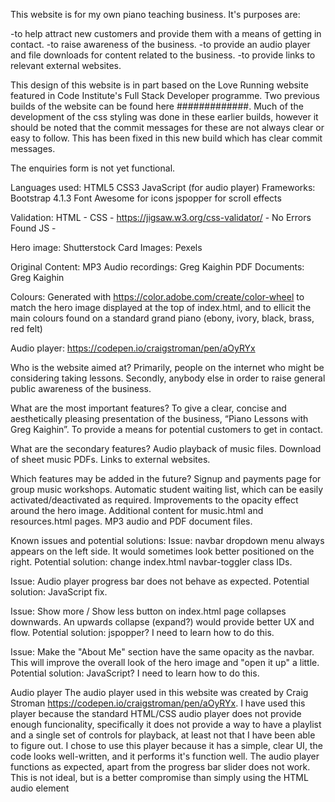 This website is for my own piano teaching business.
It's purposes are:

-to help attract new customers and provide them with a means of getting in contact.
-to raise awareness of the business.
-to provide an audio player and file downloads for content related to the business.
-to provide links to relevant external websites.

This design of this website is in part based on the Love Running website featured in Code Institute's Full Stack Developer programme.
Two previous builds of the website can be found here #############. Much of the development of the css styling was done in these earlier builds,
however it should be noted that the commit messages for these are not always clear or easy to follow.
This has been fixed in this new build which has clear commit messages.

The enquiries form is not yet functional.

Languages used:
HTML5
CSS3
JavaScript (for audio player)
Frameworks:
Bootstrap 4.1.3
Font Awesome for icons
jspopper for scroll effects

Validation:
HTML - 
CSS - https://jigsaw.w3.org/css-validator/ - No Errors Found
JS -

Hero image: Shutterstock
Card Images: Pexels

Original Content:
MP3 Audio recordings: Greg Kaighin
PDF Documents: Greg Kaighin

Colours: Generated with https://color.adobe.com/create/color-wheel to match the hero image displayed at the top of index.html,
and to ellicit the main colours found on a standard grand piano (ebony, ivory, black, brass, red felt)

Audio player: https://codepen.io/craigstroman/pen/aOyRYx

Who is the website aimed at?
Primarily, people on the internet who might be considering taking lessons.
Secondly, anybody else in order to raise general public awareness of the business.

What are the most important features?
To give a clear, concise and aesthetically pleasing presentation of the business, “Piano Lessons with Greg Kaighin”.
To provide a means for potential customers to get in contact.

What are the secondary features?
Audio playback of music files.
Download of sheet music PDFs.
Links to external websites.

Which features may be added in the future?
Signup and payments page for group music workshops.
Automatic student waiting list, which can be easily activated/deactivated as required.
Improvements to the opacity effect around the hero image.
Additional content for music.html and resources.html pages. MP3 audio and PDF document files.

Known issues and potential solutions:
Issue: navbar dropdown menu always appears on the left side. It would sometimes look better positioned on the right.
Potential solution: change index.html navbar-toggler class IDs.

Issue: Audio player progress bar does not behave as expected.
Potential solution: JavaScript fix.

Issue: Show more / Show less button on index.html page collapses downwards. An upwards collapse (expand?) would provide better UX and
flow.
Potential solution: jspopper? I need to learn how to do this.

Issue: Make the "About Me" section have the same opacity as the navbar. This will improve the overall look of the hero image
and "open it up" a little.
Potential solution: JavaScript? I need to learn how to do this.

Audio player
The audio player used in this website was created by Craig Stroman https://codepen.io/craigstroman/pen/aOyRYx.
I have used this player because the standard HTML/CSS audio player does not provide enough funcionality, specifically it does not provide
a way to have a playlist and a single set of controls for playback, at least not that I have been able to figure out.
I chose to use this player because it has a simple, clear UI, the code looks well-written, and it performs it's function well.
The audio player functions as expected, apart from the progress bar slider does not work. This is not ideal, but is a better compromise
than simply using the HTML audio element




